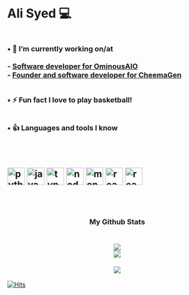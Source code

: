 <h1 align="left"> Ali Syed 💻 </h1>


<h3 align="left"> 
<br>• 🔭&nbsp;I’m currently working on/at<br>
  <br> - <a href="https://twitter.com/OminousAIO">Software developer for OminousAIO</a> <br>
 - <a href="https://twitter.com/CheemaGen">Founder and software developer for CheemaGen</a>


  
<br>• ⚡&nbsp;Fun fact **I love to play basketball!**<br>
      
<br>• :+1: Languages and tools I know<br>
  
<h2>
  
<br><p align="left"><img src="https://rawcdn.githack.com/devicons/devicon/9c6bfdb9783cdfe1018666ed76adcfd3eab6fad6/icons/python/python-original.svg" alt="python" width="40" height="40"/> <img src="https://rawcdn.githack.com/devicons/devicon/9c6bfdb9783cdfe1018666ed76adcfd3eab6fad6/icons/javascript/javascript-original.svg" alt="javascript" width="40" height="40"/> <img src="https://rawcdn.githack.com/devicons/devicon/9c6bfdb9783cdfe1018666ed76adcfd3eab6fad6/icons/typescript/typescript-original.svg" alt="typescript" width="40" height="40"/> <img src="https://rawcdn.githack.com/devicons/devicon/9c6bfdb9783cdfe1018666ed76adcfd3eab6fad6/icons/nodejs/nodejs-original-wordmark.svg" alt="nodejs" width="40" height="40"/> <img src="https://rawcdn.githack.com/devicons/devicon/9c6bfdb9783cdfe1018666ed76adcfd3eab6fad6/icons/mongodb/mongodb-original-wordmark.svg" alt="mongodb" width="40" height="40"/> <img src="https://rawcdn.githack.com/devicons/devicon/9c6bfdb9783cdfe1018666ed76adcfd3eab6fad6/icons/react/react-original-wordmark.svg" alt="react" width="40"
height="40"/> <img src="https://img.icons8.com/ios-filled/35/4a90e2/selenium-test-automation.png" alt="react" width="40"
height="40"/>
</p><br>

<h3 align="center">
  My Github Stats
  <br><br>
   <br> <img  src = "https://github-readme-stats.vercel.app/api?username=smartahsan&show_icons=true&theme=default&count_private=true&hide=issues"> 
   <br> <img  src="https://github-readme-streak-stats.herokuapp.com/?user=smartahsan&show_icons=true&locale=en&layout=compact&theme=default&line_height=0"> <br>
  <br> <img src = "https://github-readme-stats.vercel.app/api/top-langs/?username=smartahsan&layout=compact&theme=default"><br>

</h3>

<!-- 
![smartahsan's github stats](https://github-readme-stats.vercel.app/api?username=smartahsan&show_icons=true&theme=default&count_private=true&hide=issues)
![Top Langs](https://github-readme-stats.vercel.app/api/top-langs/?username=smartahsan&layout=compact&theme=default) -->

[![Hits](https://hits.seeyoufarm.com/api/count/incr/badge.svg?url=https%3A%2F%2Fgithub.com%2Fsmartahsan&count_bg=%230E8BF7&title_bg=%23555555&icon=&icon_color=%230E8BF7&title=hits&edge_flat=false)](https://hits.seeyoufarm.com)
